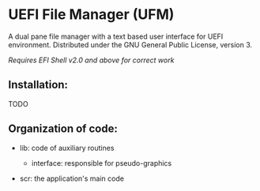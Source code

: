 # UEFI File Manager (UFM)
A dual pane file manager with a text based user interface for UEFI environment. Distributed under the GNU General Public License, version 3.

_Requires EFI Shell v2.0 and above for correct work_

## Installation:
TODO

## Organization of code:

* lib: code of auxiliary routines
	* interface: responsible for pseudo-graphics

* scr: the application's main code

